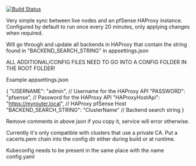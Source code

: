 [![Build Status](https://dev.azure.com/RedshiftEnt/Redshift-CICD/_apis/build/status%2FPersonal%20Projects%2FKBProxy?branchName=main)](https://dev.azure.com/RedshiftEnt/Redshift-CICD/_build/latest?definitionId=45&branchName=main)

Very simple sync between live nodes and an pfSense HAProxy instance.
Configured by default to run once every 20 minutes, only applying changes when required.

Will go through and update all backends in HAProxy that contain the string found in "BACKEND_SEARCH_STRING" in appsettings.json

ALL ADDITIONAL/CONFIG FILES NEED TO GO INTO A CONFIG FOLDER IN THE ROOT FOLDER!

Example appsettings.json

{
    "USERNAME": "admin", // Username for the HAProxy API
    "PASSWORD": "pfsense", // Password for the HAProxy API
    "HAProxyHostApi": "https://myrouter.local", // HAProxy pfSense Host
    "BACKEND_SEARCH_STRING": "ClusterName" // Backend search string
}

Remove comments in above json if you copy it, service will error otherwise.

Currently it's only compatible with clusters that use a private CA.
Put a cacerts.pem chain into the config dir either during build or at runtime.

Kubeconfig needs to be present in the same place with the name config.yaml
